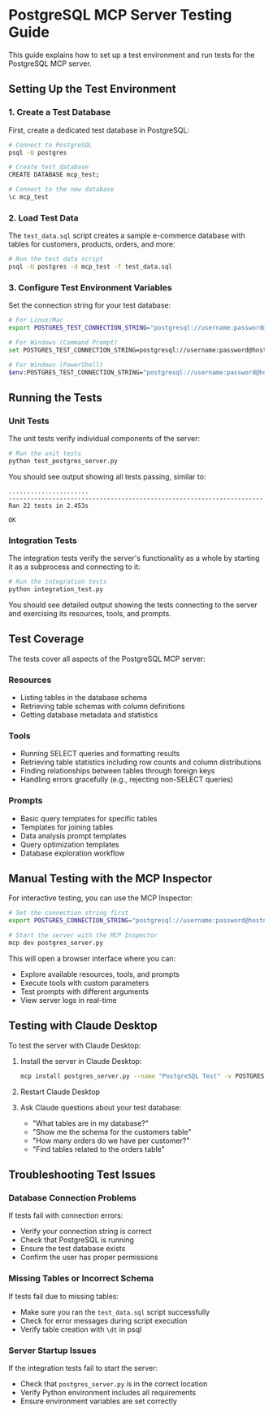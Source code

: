 # PostgreSQL MCP Server Testing Guide

This guide explains how to set up a test environment and run tests for the PostgreSQL MCP server.

## Setting Up the Test Environment

### 1. Create a Test Database

First, create a dedicated test database in PostgreSQL:

```bash
# Connect to PostgreSQL
psql -U postgres

# Create test database
CREATE DATABASE mcp_test;

# Connect to the new database
\c mcp_test
```

### 2. Load Test Data

The `test_data.sql` script creates a sample e-commerce database with tables for customers, products, orders, and more:

```bash
# Run the test data script
psql -U postgres -d mcp_test -f test_data.sql
```

### 3. Configure Test Environment Variables

Set the connection string for your test database:

```bash
# For Linux/Mac
export POSTGRES_TEST_CONNECTION_STRING="postgresql://username:password@hostname:5432/mcp_test"

# For Windows (Command Prompt)
set POSTGRES_TEST_CONNECTION_STRING=postgresql://username:password@hostname:5432/mcp_test

# For Windows (PowerShell)
$env:POSTGRES_TEST_CONNECTION_STRING="postgresql://username:password@hostname:5432/mcp_test"
```

## Running the Tests

### Unit Tests

The unit tests verify individual components of the server:

```bash
# Run the unit tests
python test_postgres_server.py
```

You should see output showing all tests passing, similar to:

```
......................
----------------------------------------------------------------------
Ran 22 tests in 2.453s

OK
```

### Integration Tests

The integration tests verify the server's functionality as a whole by starting it as a subprocess and connecting to it:

```bash
# Run the integration tests
python integration_test.py
```

You should see detailed output showing the tests connecting to the server and exercising its resources, tools, and prompts.

## Test Coverage

The tests cover all aspects of the PostgreSQL MCP server:

### Resources
- Listing tables in the database schema
- Retrieving table schemas with column definitions
- Getting database metadata and statistics

### Tools
- Running SELECT queries and formatting results
- Retrieving table statistics including row counts and column distributions
- Finding relationships between tables through foreign keys
- Handling errors gracefully (e.g., rejecting non-SELECT queries)

### Prompts
- Basic query templates for specific tables
- Templates for joining tables
- Data analysis prompt templates
- Query optimization templates
- Database exploration workflow

## Manual Testing with the MCP Inspector

For interactive testing, you can use the MCP Inspector:

```bash
# Set the connection string first
export POSTGRES_CONNECTION_STRING="postgresql://username:password@hostname:5432/mcp_test"

# Start the server with the MCP Inspector
mcp dev postgres_server.py
```

This will open a browser interface where you can:
- Explore available resources, tools, and prompts
- Execute tools with custom parameters
- Test prompts with different arguments
- View server logs in real-time

## Testing with Claude Desktop

To test the server with Claude Desktop:

1. Install the server in Claude Desktop:
   ```bash
   mcp install postgres_server.py --name "PostgreSQL Test" -v POSTGRES_CONNECTION_STRING="postgresql://username:password@hostname:5432/mcp_test"
   ```

2. Restart Claude Desktop

3. Ask Claude questions about your test database:
   - "What tables are in my database?"
   - "Show me the schema for the customers table"
   - "How many orders do we have per customer?"
   - "Find tables related to the orders table"

## Troubleshooting Test Issues

### Database Connection Problems

If tests fail with connection errors:
- Verify your connection string is correct
- Check that PostgreSQL is running
- Ensure the test database exists
- Confirm the user has proper permissions

### Missing Tables or Incorrect Schema

If tests fail due to missing tables:
- Make sure you ran the `test_data.sql` script successfully
- Check for error messages during script execution
- Verify table creation with `\dt` in psql

### Server Startup Issues

If the integration tests fail to start the server:
- Check that `postgres_server.py` is in the correct location
- Verify Python environment includes all requirements
- Ensure environment variables are set correctly
